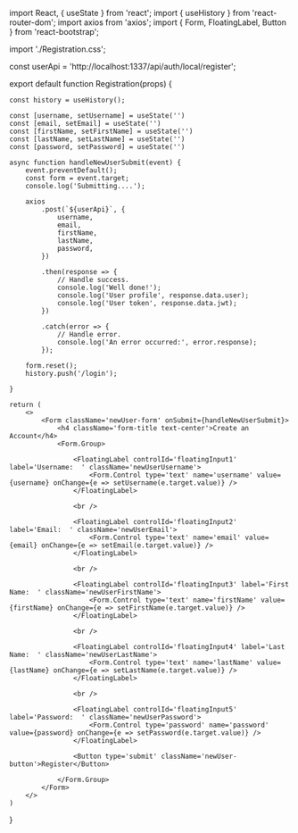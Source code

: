 import React, { useState } from 'react';
import { useHistory } from 'react-router-dom';
import axios from 'axios';
import { Form, FloatingLabel, Button } from 'react-bootstrap';


import './Registration.css';

const userApi = 'http://localhost:1337/api/auth/local/register';

export default function Registration(props) {

    const history = useHistory();

    const [username, setUsername] = useState('')
    const [email, setEmail] = useState('')
    const [firstName, setFirstName] = useState('')
    const [lastName, setLastName] = useState('')
    const [password, setPassword] = useState('')

    async function handleNewUserSubmit(event) {
        event.preventDefault();
        const form = event.target;
        console.log('Submitting....');

        axios
            .post(`${userApi}`, {
                username,
                email,
                firstName,
                lastName,
                password,
            })

            .then(response => {
                // Handle success.
                console.log('Well done!');
                console.log('User profile', response.data.user);
                console.log('User token', response.data.jwt);
            })

            .catch(error => {
                // Handle error.
                console.log('An error occurred:', error.response);
            });

        form.reset();
        history.push('/login');

    }

    return (
        <>
            <Form className='newUser-form' onSubmit={handleNewUserSubmit}>
                <h4 className='form-title text-center'>Create an Account</h4>
                <Form.Group>

                    <FloatingLabel controlId='floatingInput1' label='Username:  ' className='newUserUsername'>
                        <Form.Control type='text' name='username' value={username} onChange={e => setUsername(e.target.value)} />
                    </FloatingLabel>

                    <br />

                    <FloatingLabel controlId='floatingInput2' label='Email:  ' className='newUserEmail'>
                        <Form.Control type='text' name='email' value={email} onChange={e => setEmail(e.target.value)} />
                    </FloatingLabel>

                    <br />

                    <FloatingLabel controlId='floatingInput3' label='First Name:  ' className='newUserFirstName'>
                        <Form.Control type='text' name='firstName' value={firstName} onChange={e => setFirstName(e.target.value)} />
                    </FloatingLabel>

                    <br />

                    <FloatingLabel controlId='floatingInput4' label='Last Name:  ' className='newUserLastName'>
                        <Form.Control type='text' name='lastName' value={lastName} onChange={e => setLastName(e.target.value)} />
                    </FloatingLabel>

                    <br />

                    <FloatingLabel controlId='floatingInput5' label='Password:  ' className='newUserPassword'>
                        <Form.Control type='password' name='password' value={password} onChange={e => setPassword(e.target.value)} />
                    </FloatingLabel>

                    <Button type='submit' className='newUser-button'>Register</Button>

                </Form.Group>
            </Form>
        </>
    )
}

